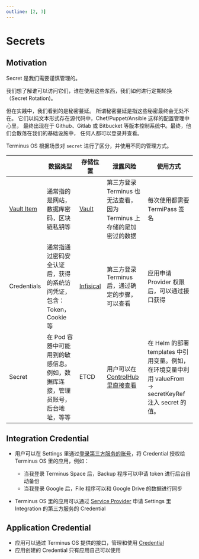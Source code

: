 ```yaml
---
outline: [2, 3]
---
```


# Secrets

## Motivation

Secret 是我们需要谨慎管理的。

我们想了解谁可以访问它们，谁在使用这些东西，我们如何进行定期轮换（Secret Rotation)。

但在实践中，我们看到的是秘密蔓延。 所谓秘密蔓延是指这些秘密最终会无处不在。 它们以纯文本形式存在源代码中，Chef/Puppet/Ansible 这样的配置管理中心里， 最终出现在于 Github、Gitlab 或 Bitbucket 等版本控制系统中。最终，他们会散落在我们的基础设施中， 任何人都可以登录并查看。

Terminus OS 根据场景对 `secret` 进行了区分，并使用不同的管理方式。

|                                                               | 数据类型                                                                      | 存储位置                                      | 泄露风险                                                                               | 使用方式                                                                                                 |
| ------------------------------------------------------------- | ----------------------------------------------------------------------------- | --------------------------------------------- | -------------------------------------------------------------------------------------- | -------------------------------------------------------------------------------------------------------- |
| [Vault Item](../../how-to/terminus/vault/index.md#vault-item) | 通常指的是网站，数据库密码，区块链私钥等                                      | [Vault](../../how-to/terminus/vault/index.md) | 第三方登录 Terminus 也无法查看，因为 Terminus 上存储的是加密过的数据                   | 每次使用都需要 TermiPass 签名                                                                            |
| Credentials                                                   | 通常指通过密码安全认证后，获得的系统访问凭证，包含：Token， Cookie 等         | [Infisical](https://infisical.com/)           | 第三方登录 Terminus 后，通过确定的步骤，可以查看                                       | 应用申请 Provider 权限后，可以通过接口获得                                                               |
| Secret                                                        | 在 Pod 容器中可能用到的敏感信息。例如，数据库连接，管理员账号，后台地址，等等 | ETCD                                          | 用户可以在 [ControlHub 里直接查看](../../how-to/terminus/controlhub/browse.md#secrets) | 在 Helm 的部署 templates 中引用变量。例如，在环境变量中利用 valueFrom -> secretKeyRef 注入 secret 的值。 |

## Integration Credential

- 用户可以在 Settings 里通过[登录第三方服务的账号](../../how-to/terminus/settings/integration.md#third-party-account)，将 Credential 授权给 Terminus OS 里的应用，例如：

  - 当我登录 Terminus Space 后，Backup 程序可以申请 token 进行后台自动备份
  - 当我登录 Google 后，File 程序可以和 Google Drive 的数据进行同步

- Terminus OS 里的应用可以通过 [Service Provider](../../developer/develop/advanced/provider.md) 申请 Settings 里 Integration 的第三方服务的 Credential

## Application Credential

- 应用可以通过 Terminus OS 提供的接口，管理和使用 [Credential](../../developer/develop/advanced/secret.md)
- 应用创建的 Credential 只有应用自己可以使用
